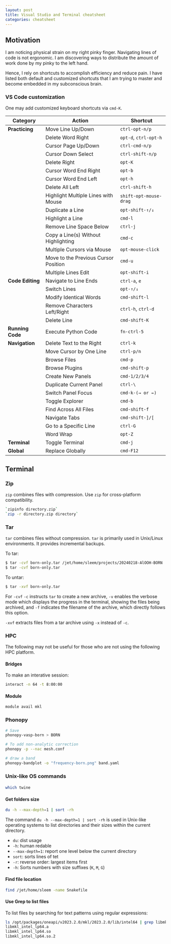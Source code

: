 ```yaml
---
layout: post
title: Visual Studio and Terminal cheatsheet
categories: cheatsheet
---
```


## Motivation

I am noticing physical strain on my right pinky finger. Navigating lines of code
is not ergonomic. I am discovering ways to distribute the amount of work done by
my pinky to the left hand.

Hence, I rely on shortcuts to accomplish efficiency and reduce pain. I have
listed both default and customized shortcuts that I am trying to master and
become embedded in my subconscious brain.

### VS Code customization

One may add customized keyboard shortcuts via `cmd-K`.

| Category         | Action                               | Shortcut               |
| ---------------- | ------------------------------------ | ---------------------- |
| **Practicing**   | Move Line Up/Down                    | `ctrl-opt-n/p`         |
|                  | Delete Word Right                    | `opt-d`, `ctrl-opt-h`  |
|                  | Cursor Page Up/Down                  | `ctrl-cmd-n/p`         |
|                  | Cursor Down Select                   | `ctrl-shift-n/p`       |
|                  | Delete Right                         | `opt-K`                |
|                  | Cursor Word End Right                | `opt-b`                |
|                  | Cursor Word End Left                 | `opt-h`                |
|                  | Delete All Left                      | `ctrl-shift-h`         |
|                  | Highlight Multiple Lines with Mouse  | `shift-opt-mouse-drag` |
|                  | Duplicate a Line                     | `opt-shift-↑/↓`        |
|                  | Highlight a Line                     | `cmd-l`                |
|                  | Remove Line Space Below              | `ctrl-j`               |
|                  | Copy a Line(s) Without Highlighting  | `cmd-c`                |
|                  | Multiple Cursors via Mouse           | `opt-mouse-click`      |
|                  | Move to the Previous Cursor Position | `cmd-u`                |
|                  | Multiple Lines Edit                  | `opt-shift-i`          |
| **Code Editing** | Navigate to Line Ends                | `ctrl-a`, `e`          |
|                  | Switch Lines                         | `opt-↑/↓`              |
|                  | Modify Identical Words               | `cmd-shift-l`          |
|                  | Remove Characters Left/Right         | `ctrl-h`, `ctrl-d`     |
|                  | Delete Line                          | `cmd-shift-K`          |
| **Running Code** | Execute Python Code                  | `fn-ctrl-5`            |
| **Navigation**   | Delete Text to the Right             | `ctrl-k`               |
|                  | Move Cursor by One Line              | `ctrl-p/n`             |
|                  | Browse Files                         | `cmd-p`                |
|                  | Browse Plugins                       | `cmd-shift-p`          |
|                  | Create New Panels                    | `cmd-1/2/3/4`          |
|                  | Duplicate Current Panel              | `ctrl-\`               |
|                  | Switch Panel Focus                   | `cmd-k-(→ or ←)`       |
|                  | Toggle Explorer                      | `cmd-b`                |
|                  | Find Across All Files                | `cmd-shift-f`          |
|                  | Navigate Tabs                        | `cmd-shift-]/[`        |
|                  | Go to a Specific Line                | `ctrl-G`               |
|                  | Word Wrap                            | `opt-Z`                |
| **Terminal**     | Toggle Terminal                      | `cmd-j`                |
| **Global**       | Replace Globally                     | `cmd-F12`              |

## Terminal

### Zip

`zip` combines files with compression. Use `zip` for cross-platform
compatibility.

```bash
`zipinfo directory.zip`
`zip -r directory.zip directory`
```

### Tar

`tar` combines files without compression. `tar` is primarily used in Unix/Linux
environments. It provides incremental backups.

To tar:

```bash
$ tar -cvf born-only.tar /jet/home/sleem/projects/20240218-AlOOH-BORN
$ tar -cvf born-only.tar
```

To untar:

```bash
$ tar -xvf born-only.tar
```

For `-cvf` `-c` instructs `tar` to create a new archive, `-v` enables the
verbose mode which displays the progress in the terminal, showing the files
being archived, and `-f` indicates the filename of the archive, which directly
follows this option.

`-xvf` extracts files from a tar archive using `-x` instead of `-c`.

### HPC

The following may not be useful for those who are not using the following HPC
platform.

#### Bridges

To make an interative session:

```bash
interact -n 64 -t 8:00:00
```

#### Module

```bash
module avail mkl
```

### Phonopy

```bash
# Save
phonopy-vasp-born > BORN

# To add non-analytic correction
phonopy -p --nac mesh.conf

# draw a band
phonopy-bandplot -o "frequency-born.png" band.yaml
```

### Unix-like OS commands

####

```bash
which twine
```

#### Get folders size

```bash
du -h --max-depth=1 | sort -rh
```

The command `du -h --max-depth=1 | sort -rh` is used in Unix-like operating
systems to list directories and their sizes within the current directory.

- `du`: dist usage
- `-h`: human redable
- `--max-depth=1`: report one level below the current directory
- `sort`: sorts lines of tet
- `-r`: reverse order: largest items first
- `-h`: Sorts numbers with size suffixes (`K`, `M`, `G`)

#### Find file location

```bash
find /jet/home/sleem -name Snakefile
```

#### Use Grep to list files

To list files by searching for text patterns using regular expressions:

```bash
ls /opt/packages/oneapi/v2023.2.0/mkl/2023.2.0/lib/intel64 | grep libmkl_intel_lp64
libmkl_intel_lp64.a
libmkl_intel_lp64.so
libmkl_intel_lp64.so.2
```
